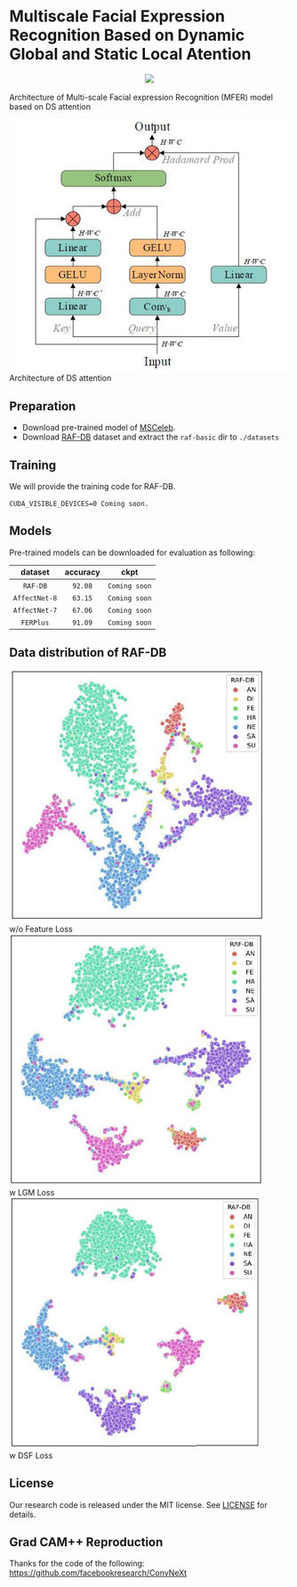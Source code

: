 # Multiscale Facial Expression Recognition Based on Dynamic Global and Static Local Atention

<div align=center><img src="(./src/MFER.jpg)"></div>

Architecture of Multi-scale Facial expression Recognition (MFER) model based on DS attention

![attention](./src/attention.jpg)\
Architecture of DS attention


## Preparation
- Download pre-trained model of [MSCeleb](https://drive.google.com/file/d/1H421M8mosIVt8KsEWQ1UuYMkQS8X1prf/view?usp=sharing).
- Download [RAF-DB](http://www.whdeng.cn/raf/model1.html) dataset and extract the `raf-basic` dir to `./datasets`


## Training
We will provide the training code for RAF-DB.

```
CUDA_VISIBLE_DEVICES=0 Coming soon.
```

## Models
Pre-trained models can be downloaded for evaluation as following:

|     dataset 	| accuracy 	| ckpt 	|
|:-----------:	|:--------:	|:----:	|
|    `RAF-DB`   	| `92.08`    	|`Coming soon`|
| `AffectNet-8` 	| `63.15`    	|`Coming soon`|
| `AffectNet-7` 	| `67.06`       |`Coming soon`|
|    `FERPlus`   	| `91.09`    	|`Coming soon`|

## Data distribution of RAF-DB
![t-SNE](./src/tsne/tsne1.jpg)\
w/o Feature Loss\
![t-SNE](./src/tsne/tsne2.jpg)\
w LGM Loss\
![t-SNE](./src/tsne/tsne3.jpg)\
w DSF Loss


## License
Our research code is released under the MIT license. See [LICENSE](./LICENSE) for details.


## Grad CAM++ Reproduction
Thanks for the code of the following:\
https://github.com/facebookresearch/ConvNeXt
